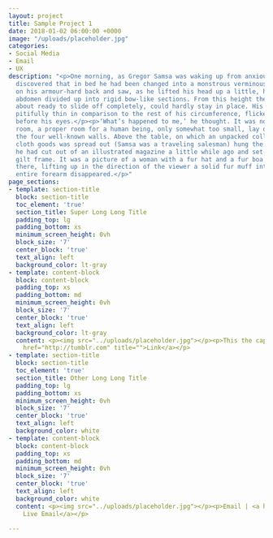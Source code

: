 ```yaml
---
layout: project
title: Sample Project 1
date: 2018-01-02 06:00:00 +0000
image: "/uploads/placeholder.jpg"
categories:
- Social Media
- Email
- UX
description: "<p>One morning, as Gregor Samsa was waking up from anxious dreams, he
  discovered that in bed he had been changed into a monstrous verminous bug. He lay
  on his armour-hard back and saw, as he lifted his head up a little, his brown, arched
  abdomen divided up into rigid bow-like sections. From this height the blanket, just
  about ready to slide off completely, could hardly stay in place. His numerous legs,
  pitifully thin in comparison to the rest of his circumference, flickered helplessly
  before his eyes.</p><p>‘What’s happened to me,’ he thought. It was no dream. His
  room, a proper room for a human being, only somewhat too small, lay quietly between
  the four well-known walls. Above the table, on which an unpacked collection of sample
  cloth goods was spread out (Samsa was a traveling salesman) hung the picture which
  he had cut out of an illustrated magazine a little while ago and set in a pretty
  gilt frame. It was a picture of a woman with a fur hat and a fur boa. She sat erect
  there, lifting up in the direction of the viewer a solid fur muff into which her
  entire forearm disappeared.</p>"
page_sections:
- template: section-title
  block: section-title
  toc_element: 'true'
  section_title: Super Long Long Title
  padding_top: lg
  padding_bottom: xs
  minimum_screen_height: 0vh
  block_size: '7'
  center_block: 'true'
  text_align: left
  background_color: lt-gray
- template: content-block
  block: content-block
  padding_top: xs
  padding_bottom: md
  minimum_screen_height: 0vh
  block_size: '7'
  center_block: 'true'
  text_align: left
  background_color: lt-gray
  content: <p><img src="../uploads/placeholder.jpg"></p><p>This the caption. | <a
    href="http://tumblr.com" title="">Link</a></p>
- template: section-title
  block: section-title
  toc_element: 'true'
  section_title: Other Long Long Title
  padding_top: lg
  padding_bottom: xs
  minimum_screen_height: 0vh
  block_size: '7'
  center_block: 'true'
  text_align: left
  background_color: white
- template: content-block
  block: content-block
  padding_top: xs
  padding_bottom: md
  minimum_screen_height: 0vh
  block_size: '7'
  center_block: 'true'
  text_align: left
  background_color: white
  content: <p><img src="../uploads/placeholder.jpg"></p><p>Email | <a href="/">View
    Live Email</a></p>

---
```


